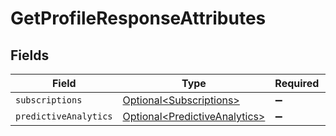 # GetProfileResponseAttributes


## Fields

| Field                                                                            | Type                                                                             | Required                                                                         | Description                                                                      |
| -------------------------------------------------------------------------------- | -------------------------------------------------------------------------------- | -------------------------------------------------------------------------------- | -------------------------------------------------------------------------------- |
| `subscriptions`                                                                  | [Optional\<Subscriptions>](../../models/components/Subscriptions.md)             | :heavy_minus_sign:                                                               | N/A                                                                              |
| `predictiveAnalytics`                                                            | [Optional\<PredictiveAnalytics>](../../models/components/PredictiveAnalytics.md) | :heavy_minus_sign:                                                               | N/A                                                                              |